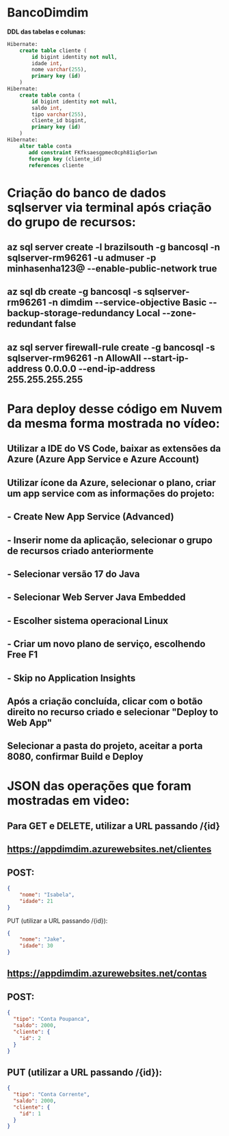 
# BancoDimdim

**DDL das tabelas e colunas:**

```sql
Hibernate: 
    create table cliente (
        id bigint identity not null,
        idade int,
        nome varchar(255),
        primary key (id)
    )
Hibernate: 
    create table conta (
        id bigint identity not null,
        saldo int,
        tipo varchar(255),
        cliente_id bigint,
        primary key (id)
    )
Hibernate: 
    alter table conta
       add constraint FKfksaesgpmec0cph81iq5or1wn
       foreign key (cliente_id)
       references cliente
```

# Criação do banco de dados sqlserver via terminal após criação do grupo de recursos:
## az sql server create -l brazilsouth -g bancosql -n sqlserver-rm96261 -u admuser -p minhasenha123@ --enable-public-network true
## az sql db create -g bancosql -s sqlserver-rm96261 -n dimdim --service-objective Basic --backup-storage-redundancy Local --zone-redundant false
## az sql server firewall-rule create -g bancosql -s sqlserver-rm96261 -n AllowAll --start-ip-address 0.0.0.0 --end-ip-address 255.255.255.255

# Para deploy desse código em Nuvem da mesma forma mostrada no vídeo:

## Utilizar a IDE do VS Code, baixar as extensões da Azure (Azure App Service e Azure Account)
## Utilizar ícone da Azure, selecionar o plano, criar um app service com as informações do projeto: 
## - Create New App Service (Advanced) 
## - Inserir nome da aplicação, selecionar o grupo de recursos criado anteriormente
## - Selecionar versão 17 do Java
## - Selecionar Web Server Java Embedded
## - Escolher sistema operacional Linux
## - Criar um novo plano de serviço, escolhendo Free F1
## - Skip no Application Insights

## Após a criação concluída, clicar com o botão direito no recurso criado e selecionar "Deploy to Web App"
## Selecionar a pasta do projeto, aceitar a porta 8080, confirmar Build e Deploy


# JSON das operações que foram mostradas em video:

## Para GET e DELETE, utilizar a URL passando /{id}

## https://appdimdim.azurewebsites.net/clientes
## POST:

```json
{
    "nome": "Isabela",
    "idade": 21
}
```

PUT (utilizar a URL passando /{id}):
```json
{
    "nome": "Jake",
    "idade": 30
}
```

## https://appdimdim.azurewebsites.net/contas
## POST:
```json
{
  "tipo": "Conta Poupanca",
  "saldo": 2000,
  "cliente": {
    "id": 2
  }
}
```

## PUT (utilizar a URL passando /{id}):
```json
{
  "tipo": "Conta Corrente",
  "saldo": 2000,
  "cliente": {
    "id": 1
  }
}
```




